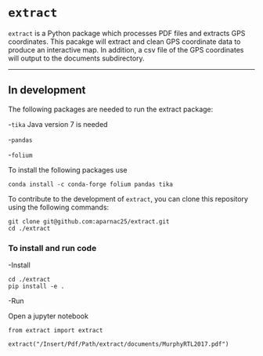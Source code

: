 # `extract`

`extract` is a Python package which processes PDF files and extracts GPS coordinates. This pacakge will extract and clean GPS coordinate data to produce an interactive map. In addition, a csv file of the GPS coordinates will output to the documents subdirectory. 

---
## In development 

The following packages are needed to run the extract package: 

-``tika`` Java version 7 is needed

-``pandas``

-``folium`` 

To install the following packages use 

```
conda install -c conda-forge folium pandas tika
```

To contribute to the development of `extract`, you can clone this repository using the following commands: 

```
git clone git@github.com:aparnac25/extract.git
cd ./extract
```

### To install and run code

-Install

```
cd ./extract
pip install -e .
```

-Run

Open a jupyter notebook

```
from extract import extract

extract("/Insert/Pdf/Path/extract/documents/MurphyRTL2017.pdf")
```
